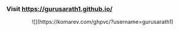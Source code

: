 ### Visit https://gurusarath1.github.io/
<div align="center">
    ![](https://komarev.com/ghpvc/?username=gurusarath1)
</div>
